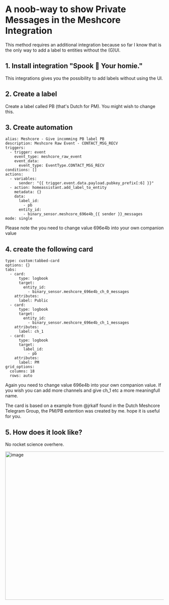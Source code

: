 # A noob-way to show Private Messages in the Meshcore Integration
This method requires an additional integration because so far I know that is the only way to add a label to entities without the (G)UI.
## 1. Install integration "Spook 👻 Your homie."
This integrations gives you the possibility to add labels without using the UI.
## 2. Create a label
Create a label called PB (that's Dutch for PM). You might wish to change this.
## 3. Create automation
```
alias: Meshcore - Give incomming PB label PB
description: Meshcore Raw Event - CONTACT_MSG_RECV
triggers:
  - trigger: event
    event_type: meshcore_raw_event
    event_data:
      event_type: EventType.CONTACT_MSG_RECV
conditions: []
actions:
  - variables:
      sender: "{{ trigger.event.data.payload.pubkey_prefix[:6] }}"
  - action: homeassistant.add_label_to_entity
    metadata: {}
    data:
      label_id:
        - pb
      entity_id:
        - binary_sensor.meshcore_696e4b_{{ sender }}_messages
mode: single
```
Please note the you need to change value 696e4b into your own companion value
## 4. create the following card 
```
type: custom:tabbed-card
options: {}
tabs:
  - card:
      type: logbook
      target:
        entity_id:
          - binary_sensor.meshcore_696e4b_ch_0_messages
    attributes:
      label: Public
  - card:
      type: logbook
      target:
        entity_id:
          - binary_sensor.meshcore_696e4b_ch_1_messages
    attributes:
      label: ch_1
  - card:
      type: logbook
      target:
        label_id:
          - pb
    attributes:
      label: PM
grid_options:
  columns: 18
  rows: auto
```
Again you need to change value 696e4b into your own companion value.
If you wish you can add more channels and give ch_1 etc a more meaningfull name.

The card is based on a example from @jrkalf found in the Dutch Meshcore Telegram Group,
the PM/PB extention was created by me. hope it is useful for you.

## 5. How does it look like?
No rocket science overhere.

<img width="619" height="470" alt="image" src="https://github.com/user-attachments/assets/52b521b9-8e91-4968-9a1f-4b8cb9aa7f13" />
